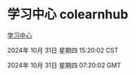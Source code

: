 # 学习中心 colearnhub
[学习中心](http://219.139.197.74:56308/colearnhub/)

2024年 10月 31日 星期四 15:20:02 CST

2024年 10月 31日 星期四 07:20:02 GMT
